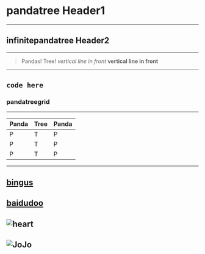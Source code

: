 # pandatree Header1
---
## infinitepandatree Header2
---
>Pandas! Tree! 
*vertical line in front*
**vertical line in front**
---
```code here```
---
### pandatreegrid
---
|Panda|Tree|Panda|
|-----|----|-----|
|P |T |P |
|P |T |P |
|P |T |P |
---
[bingus](https://www.bing.com/)
---
[baidudoo](https://www.baidu.com/)
---
![heart](https://c-ssl.duitang.com/uploads/item/202002/23/20200223182401_hnmRv.jpeg)
---
![JoJo](https://vignette2.wikia.nocookie.net/p__/images/8/83/Giorno_jojoEoH.png/revision/latest?cb=20160220015119&path-prefix=protagonist/)
---

